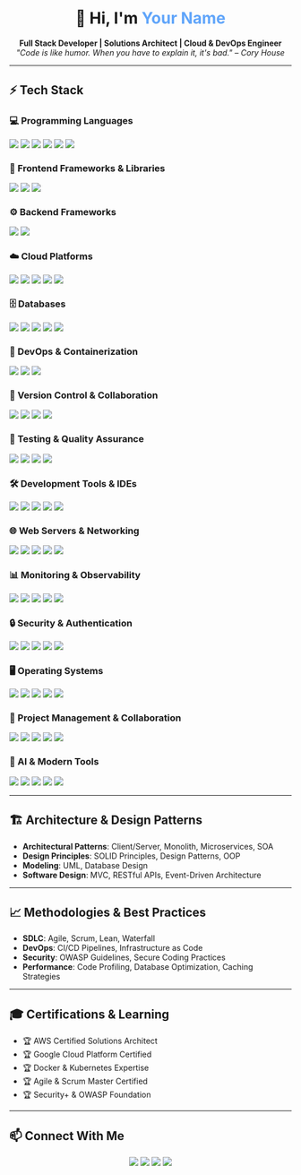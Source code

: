 <h1 align="center">👋 Hi, I'm <span style="color:#60a5fa">Your Name</span></h1>

<p align="center">
  <b>Full Stack Developer | Solutions Architect | Cloud & DevOps Engineer</b><br/>
  <i>"Code is like humor. When you have to explain it, it's bad." – Cory House</i>
</p>

---

## ⚡ Tech Stack  

### 💻 Programming Languages
<p>
  <img src="https://img.shields.io/badge/Code-Python-blue?logo=python&logoColor=white" />
  <img src="https://img.shields.io/badge/Code-PHP-777BB4?logo=php&logoColor=white" />
  <img src="https://img.shields.io/badge/Code-JavaScript-F7DF1E?logo=javascript&logoColor=black" />
  <img src="https://img.shields.io/badge/Code-HTML5-E34F26?logo=html5&logoColor=white" />
  <img src="https://img.shields.io/badge/Code-CSS3-1572B6?logo=css3&logoColor=white" />
  <img src="https://img.shields.io/badge/Shell-Bash-4EAA25?logo=gnu-bash&logoColor=white" />
</p>

### 🚀 Frontend Frameworks & Libraries
<p>
  <img src="https://img.shields.io/badge/Framework-Vue.js-4FC08D?logo=vue.js&logoColor=white" />
  <img src="https://img.shields.io/badge/Framework-Angular-DD0031?logo=angular&logoColor=white" />
  <img src="https://img.shields.io/badge/Library-jQuery-0769AD?logo=jquery&logoColor=white" />
</p>

### ⚙️ Backend Frameworks
<p>
  <img src="https://img.shields.io/badge/Framework-Laravel-FF2D20?logo=laravel&logoColor=white" />
  <img src="https://img.shields.io/badge/Framework-Yii-0073AA?logo=yii&logoColor=white" />
</p>

### ☁️ Cloud Platforms
<p>
  <img src="https://img.shields.io/badge/Cloud-AWS-FF9900?logo=amazonaws&logoColor=white" />
  <img src="https://img.shields.io/badge/Cloud-GCP-4285F4?logo=google-cloud&logoColor=white" />
  <img src="https://img.shields.io/badge/AWS-EC2-FF9900?logo=amazonec2&logoColor=white" />
  <img src="https://img.shields.io/badge/AWS-RDS-527FFF?logo=amazonrds&logoColor=white" />
  <img src="https://img.shields.io/badge/AWS-S3-569A31?logo=amazons3&logoColor=white" />
</p>

### 🗄️ Databases
<p>
  <img src="https://img.shields.io/badge/Database-MySQL-4479A1?logo=mysql&logoColor=white" />
  <img src="https://img.shields.io/badge/Database-MongoDB-47A248?logo=mongodb&logoColor=white" />
  <img src="https://img.shields.io/badge/Database-Apache%20Solr-D9411E?logo=apache-solr&logoColor=white" />
  <img src="https://img.shields.io/badge/Tool-MySQL%20Workbench-4479A1?logo=mysql&logoColor=white" />
  <img src="https://img.shields.io/badge/AWS-RDS%20Aurora-527FFF?logo=amazonrds&logoColor=white" />
</p>

### 🐳 DevOps & Containerization
<p>
  <img src="https://img.shields.io/badge/Container-Docker-2496ED?logo=docker&logoColor=white" />
  <img src="https://img.shields.io/badge/CI/CD-Jenkins-D24939?logo=jenkins&logoColor=white" />
  <img src="https://img.shields.io/badge/Config-Salt%20Stack-57BCAD?logo=saltproject&logoColor=white" />
</p>

### 🔧 Version Control & Collaboration
<p>
  <img src="https://img.shields.io/badge/VCS-Git-F05032?logo=git&logoColor=white" />
  <img src="https://img.shields.io/badge/Platform-GitHub-181717?logo=github&logoColor=white" />
  <img src="https://img.shields.io/badge/Platform-Bitbucket-0052CC?logo=bitbucket&logoColor=white" />
  <img src="https://img.shields.io/badge/VCS-SVN-809CC9?logo=subversion&logoColor=white" />
</p>

### 🧪 Testing & Quality Assurance
<p>
  <img src="https://img.shields.io/badge/API-Postman-FF6C37?logo=postman&logoColor=white" />
  <img src="https://img.shields.io/badge/Testing-PHPUnit-366488?logo=php&logoColor=white" />
  <img src="https://img.shields.io/badge/API-Swagger-85EA2D?logo=swagger&logoColor=black" />
  <img src="https://img.shields.io/badge/Testing-Selenium-43B02A?logo=selenium&logoColor=white" />
</p>

### 🛠️ Development Tools & IDEs
<p>
  <img src="https://img.shields.io/badge/IDE-PyCharm-000000?logo=pycharm&logoColor=white" />
  <img src="https://img.shields.io/badge/IDE-VS%20Code-007ACC?logo=visual-studio-code&logoColor=white" />
  <img src="https://img.shields.io/badge/IDE-JetBrains-000000?logo=jetbrains&logoColor=white" />
  <img src="https://img.shields.io/badge/Debug-xDebug-DB1F29?logo=php&logoColor=white" />
  <img src="https://img.shields.io/badge/Debug-Chrome%20DevTools-4285F4?logo=google-chrome&logoColor=white" />
</p>

### 🌐 Web Servers & Networking
<p>
  <img src="https://img.shields.io/badge/Server-Apache-D22128?logo=apache&logoColor=white" />
  <img src="https://img.shields.io/badge/Server-Nginx-009639?logo=nginx&logoColor=white" />
  <img src="https://img.shields.io/badge/Protocol-HTTP-005571?logo=http&logoColor=white" />
  <img src="https://img.shields.io/badge/Format-JSON-000000?logo=json&logoColor=white" />
  <img src="https://img.shields.io/badge/API-REST-009688?logo=rest&logoColor=white" />
</p>

### 📊 Monitoring & Observability
<p>
  <img src="https://img.shields.io/badge/Monitor-Datadog-632CA6?logo=datadog&logoColor=white" />
  <img src="https://img.shields.io/badge/Error-Sentry-362D59?logo=sentry&logoColor=white" />
  <img src="https://img.shields.io/badge/Monitor-Zabbix-C20000?logo=zabbix&logoColor=white" />
  <img src="https://img.shields.io/badge/Performance-Google%20Analytics-E37400?logo=google-analytics&logoColor=white" />
  <img src="https://img.shields.io/badge/Performance-PageSpeed-4285F4?logo=google&logoColor=white" />
</p>

### 🔒 Security & Authentication
<p>
  <img src="https://img.shields.io/badge/Security-Checkmarx-54B848?logo=checkmarx&logoColor=white" />
  <img src="https://img.shields.io/badge/Security-OWASP-000000?logo=owasp&logoColor=white" />
  <img src="https://img.shields.io/badge/Auth-LDAP-FF6600?logo=ldap&logoColor=white" />
  <img src="https://img.shields.io/badge/Auth-SAML-FF6600?logo=saml&logoColor=white" />
  <img src="https://img.shields.io/badge/Crypto-SSL/TLS-326CE5?logo=letsencrypt&logoColor=white" />
</p>

### 🖥️ Operating Systems
<p>
  <img src="https://img.shields.io/badge/OS-Ubuntu-E95420?logo=ubuntu&logoColor=white" />
  <img src="https://img.shields.io/badge/OS-Debian-A81D33?logo=debian&logoColor=white" />
  <img src="https://img.shields.io/badge/OS-Windows-0078D6?logo=windows&logoColor=white" />
  <img src="https://img.shields.io/badge/OS-macOS-000000?logo=apple&logoColor=white" />
  <img src="https://img.shields.io/badge/Shell-PowerShell-5391FE?logo=powershell&logoColor=white" />
</p>

### 🎯 Project Management & Collaboration
<p>
  <img src="https://img.shields.io/badge/PM-Jira-0052CC?logo=jira&logoColor=white" />
  <img src="https://img.shields.io/badge/Wiki-Confluence-172B4D?logo=confluence&logoColor=white" />
  <img src="https://img.shields.io/badge/Collab-MS%20Teams-6264A7?logo=microsoft-teams&logoColor=white" />
  <img src="https://img.shields.io/badge/Chat-Slack-4A154B?logo=slack&logoColor=white" />
  <img src="https://img.shields.io/badge/ITSM-ServiceNow-81B441?logo=servicenow&logoColor=white" />
</p>

### 🤖 AI & Modern Tools
<p>
  <img src="https://img.shields.io/badge/AI-ChatGPT-412991?logo=openai&logoColor=white" />
  <img src="https://img.shields.io/badge/AI-GitHub%20Copilot-000000?logo=github&logoColor=white" />
  <img src="https://img.shields.io/badge/Email-SendGrid-1A82E2?logo=sendgrid&logoColor=white" />
  <img src="https://img.shields.io/badge/SMS-Twilio-F22F46?logo=twilio&logoColor=white" />
  <img src="https://img.shields.io/badge/SEO-Semrush-119E3F?logo=semrush&logoColor=white" />
</p>

---

## 🏗️ Architecture & Design Patterns

- **Architectural Patterns**: Client/Server, Monolith, Microservices, SOA
- **Design Principles**: SOLID Principles, Design Patterns, OOP
- **Modeling**: UML, Database Design
- **Software Design**: MVC, RESTful APIs, Event-Driven Architecture

---

## 📈 Methodologies & Best Practices

- **SDLC**: Agile, Scrum, Lean, Waterfall
- **DevOps**: CI/CD Pipelines, Infrastructure as Code
- **Security**: OWASP Guidelines, Secure Coding Practices
- **Performance**: Code Profiling, Database Optimization, Caching Strategies

---

## 🎓 Certifications & Learning

- 🏆 AWS Certified Solutions Architect
- 🏆 Google Cloud Platform Certified
- 🏆 Docker & Kubernetes Expertise
- 🏆 Agile & Scrum Master Certified
- 🏆 Security+ & OWASP Foundation

---

## 📫 Connect With Me

<p align="center">
  <a href="mailto:your.email@gmail.com"><img src="https://img.shields.io/badge/Email-your.email%40gmail.com-red?logo=gmail&logoColor=white" /></a>
  <a href="https://www.linkedin.com/in/yourprofile/"><img src="https://img.shields.io/badge/LinkedIn-Your%20Name-blue?logo=linkedin&logoColor=white" /></a>
  <a href="https://github.com/yourusername"><img src="https://img.shields.io/badge/GitHub-yourusername-black?logo=github&logoColor=white" /></a>
  <img src="https://img.shields.io/badge/Location-Your%20City%2C%20State-lightgrey?logo=map-pin&logoColor=white" />
</p>

